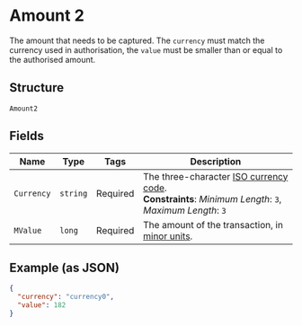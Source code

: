 
# Amount 2

The amount that needs to be captured. The `currency` must match the currency used in authorisation, the `value` must be smaller than or equal to the authorised amount.

## Structure

`Amount2`

## Fields

| Name | Type | Tags | Description |
|  --- | --- | --- | --- |
| `Currency` | `string` | Required | The three-character [ISO currency code](https://docs.adyen.com/development-resources/currency-codes).<br>**Constraints**: *Minimum Length*: `3`, *Maximum Length*: `3` |
| `MValue` | `long` | Required | The amount of the transaction, in [minor units](https://docs.adyen.com/development-resources/currency-codes). |

## Example (as JSON)

```json
{
  "currency": "currency0",
  "value": 182
}
```

